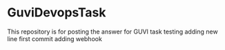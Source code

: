 # GuviDevopsTask
This repository is for posting the answer for GUVI task
testing
adding new line first commit 
adding 
webhook
